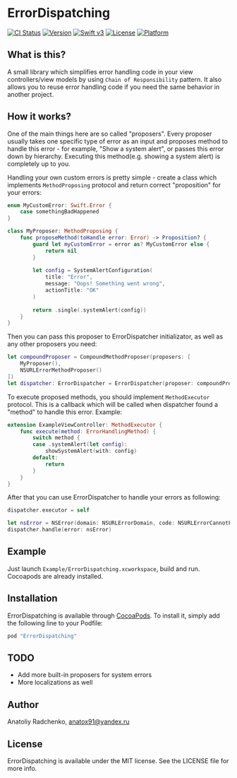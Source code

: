 # ErrorDispatching

[![CI Status](http://img.shields.io/travis/eastsss/ErrorDispatching.svg?style=flat)](https://travis-ci.org/eastsss/ErrorDispatching)
[![Version](https://img.shields.io/cocoapods/v/ErrorDispatching.svg?style=flat)](http://cocoapods.org/pods/ErrorDispatching)
[![Swift v3](https://img.shields.io/badge/Swift-3-orange.svg?style=flat)](https://developer.apple.com/swift/)
[![License](https://img.shields.io/cocoapods/l/ErrorDispatching.svg?style=flat)](http://cocoapods.org/pods/ErrorDispatching)
[![Platform](https://img.shields.io/cocoapods/p/ErrorDispatching.svg?style=flat)](http://cocoapods.org/pods/ErrorDispatching)


## What is this?

A small library which simplifies error handling code in your view controllers/view models by using `Chain of Responsibility` pattern. It also allows you to reuse error handling code if you need the same behavior in another project.

## How it works?

One of the main things here are so called "proposers". Every proposer usually takes one specific type of error as an input and proposes method to handle this error - for example, "Show a system alert", or passes this error down by hierarchy. Executing this method(e.g. showing a system alert) is completely up to you. 

Handling your own custom errors is pretty simple - create a class which implements `MethodProposing` protocol and return correct "proposition" for your errors: 

```swift
enum MyCustomError: Swift.Error {
    case somethingBadHappened
}

class MyProposer: MethodProposing {
    func proposeMethod(toHandle error: Error) -> Proposition? {
        guard let myCustomError = error as? MyCustomError else {
            return nil
        }
        
        let config = SystemAlertConfiguration(
            title: "Error",
            message: "Oops! Something went wrong",
            actionTitle: "OK"
        )
        
        return .single(.systemAlert(config))
    }
}
```

Then you can pass this proposer to ErrorDispatcher initializator, as well as any other proposers you need: 

```swift
let compoundProposer = CompoundMethodProposer(proposers: [
    MyProposer(),
    NSURLErrorMethodProposer()
])
let dispatcher: ErrorDispatcher = ErrorDispatcher(proposer: compoundProposer)
```

To execute proposed methods, you should implement `MethodExecutor` protocol. This is a callback which will be called when dispatcher found a "method" to handle this error. Example:
```swift
extension ExampleViewController: MethodExecutor {
    func execute(method: ErrorHandlingMethod) {
        switch method {
        case .systemAlert(let config):
            showSystemAlert(with: config)
        default:
            return
        }
    }
}
```

After that you can use ErrorDispatcher to handle your errors as following:
```swift
dispatcher.executor = self

let nsError = NSError(domain: NSURLErrorDomain, code: NSURLErrorCannotFindHost, userInfo: nil)
dispatcher.handle(error: nsError)
```

## Example

Just launch `Example/ErrorDispatching.xcworkspace`, build and run. Cocoapods are already installed.


## Installation

ErrorDispatching is available through [CocoaPods](http://cocoapods.org). To install
it, simply add the following line to your Podfile:

```ruby
pod "ErrorDispatching"
```

## TODO

- Add more built-in proposers for system errors
- More localizations as well


## Author

Anatoliy Radchenko, anatox91@yandex.ru

## License

ErrorDispatching is available under the MIT license. See the LICENSE file for more info.

